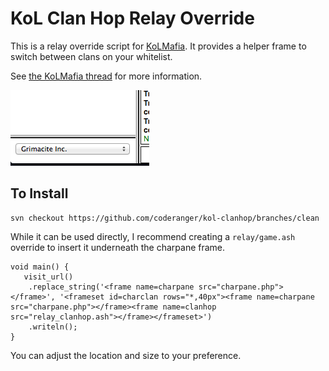 KoL Clan Hop Relay Override
===========================

This is a relay override script for [KoLMafia](http://kolmafia.us/). It
provides a helper frame to switch between clans on your whitelist.

See [the KoLMafia thread](http://kolmafia.us/showthread.php?17133-Relay-Clan-Switcher-relay_clanhop-ash) for more information.

![Screenshot](screenshot.png)

## To Install

```
svn checkout https://github.com/coderanger/kol-clanhop/branches/clean
```

While it can be used directly, I recommend creating a `relay/game.ash` override
to insert it underneath the charpane frame.

```
void main() {
   visit_url()
    .replace_string('<frame name=charpane src="charpane.php"></frame>', '<frameset id=charclan rows="*,40px"><frame name=charpane src="charpane.php"></frame><frame name=clanhop src="relay_clanhop.ash"></frame></frameset>')
    .writeln();
}
```

You can adjust the location and size to your preference.
